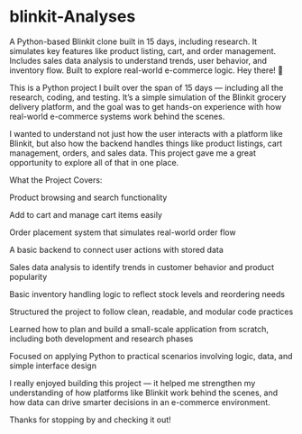 # blinkit-Analyses
A Python-based Blinkit clone built in 15 days, including research. It simulates key features like product listing, cart, and order management. Includes sales data analysis to understand trends, user behavior, and inventory flow. Built to explore real-world e-commerce logic.
Hey there! 👋

This is a Python project I built over the span of 15 days — including all the research, coding, and testing. It’s a simple simulation of the Blinkit grocery delivery platform, and the goal was to get hands-on experience with how real-world e-commerce systems work behind the scenes.

I wanted to understand not just how the user interacts with a platform like Blinkit, but also how the backend handles things like product listings, cart management, orders, and sales data. This project gave me a great opportunity to explore all of that in one place.

What the Project Covers:

Product browsing and search functionality

Add to cart and manage cart items easily

Order placement system that simulates real-world order flow

A basic backend to connect user actions with stored data

Sales data analysis to identify trends in customer behavior and product popularity

Basic inventory handling logic to reflect stock levels and reordering needs

Structured the project to follow clean, readable, and modular code practices

Learned how to plan and build a small-scale application from scratch, including both development and research phases

Focused on applying Python to practical scenarios involving logic, data, and simple interface design

I really enjoyed building this project — it helped me strengthen my understanding of how platforms like Blinkit work behind the scenes, and how data can drive smarter decisions in an e-commerce environment.

Thanks for stopping by and checking it out!
